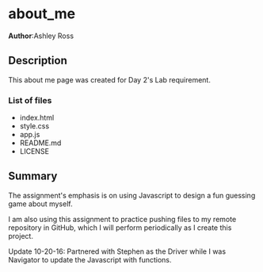 # about_me

**Author**:Ashley Ross

## Description

This about me page was created for Day 2's Lab requirement.



### List of files

- index.html
- style.css
- app.js
- README.md
- LICENSE

## Summary

The assignment's emphasis is on using Javascript to design a fun guessing game about myself.

I am also using this assignment to practice pushing files to my remote repository in GitHub, which I will perform periodically as I create this project.

Update 10-20-16:  Partnered with Stephen as the Driver while I was Navigator to update the Javascript with functions.
